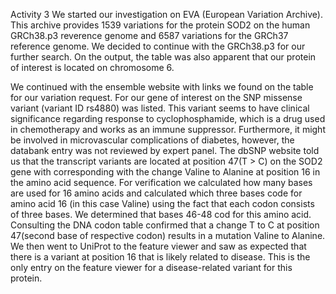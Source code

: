 Activity 3
We started our investigation on EVA (European Variation Archive). This archive provides 1539 variations for the protein SOD2 on the human
GRCh38.p3 reverence genome and 6587 variations for the GRCh37 reference genome. We decided to continue with the GRCh38.p3 for our further
search. On the output, the table was also apparent that our protein of interest is located on chromosome 6.

We continued with the ensemble website with links we found on the table for our variation request.  For our gene of interest on the SNP
missense variant (variant ID rs4880) was listed. This variant seems to have clinical significance regarding response to cyclophosphamide,
which is a drug used in chemotherapy and works as an immune suppressor. Furthermore, it might be involved in microvascular complications
of diabetes, however, the databank entry was not reviewed by expert panel. 
The dbSNP website told us that the transcript variants are located at position 47(T > C) on the SOD2 gene with corresponding with the
change Valine to Alanine at position 16 in the amino acid sequence. For verification we calculated how many bases are used for 16 amino
acids and calculated which three bases code for amino acid 16 (in this case Valine) using the fact that each codon consists of three
bases. We determined that bases 46-48 cod for this amino acid. Consulting the DNA codon table confirmed that a change T to C at position
47(second base of respective codon) results in a mutation Valine to Alanine.
We then went to UniProt to the feature viewer and saw as expected that there is a variant at position 16 that is likely related to
disease. This is the only entry on the feature viewer for a disease-related variant for this protein. 
